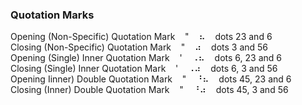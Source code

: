 ### Quotation Marks

Opening (Non-Specific) Quotation Mark&nbsp;&nbsp;&nbsp;&nbsp;"&nbsp;&nbsp;&nbsp;&nbsp;&#x2826;&nbsp;&nbsp;&nbsp;&nbsp;dots 23 and 6  
Closing (Non-Specific) Quotation Mark&nbsp;&nbsp;&nbsp;&nbsp;"&nbsp;&nbsp;&nbsp;&nbsp;&#x2834;&nbsp;&nbsp;&nbsp;&nbsp;dots 3 and 56  
Opening (Single) Inner Quotation Mark&nbsp;&nbsp;&nbsp;&nbsp;'&nbsp;&nbsp;&nbsp;&nbsp;&#x2820;&#x2826;&nbsp;&nbsp;&nbsp;&nbsp;dots 6, 23 and 6  
Closing (Single) Inner Quotation Mark&nbsp;&nbsp;&nbsp;&nbsp;'&nbsp;&nbsp;&nbsp;&nbsp;&#x2820;&#x2834;&nbsp;&nbsp;&nbsp;&nbsp;dots 6, 3 and 56  
Opening Iinner) Double Quotation Mark&nbsp;&nbsp;&nbsp;&nbsp;"&nbsp;&nbsp;&nbsp;&nbsp;&#x2818;&#x2826;&nbsp;&nbsp;&nbsp;&nbsp;dots 45, 23 and 6  
Closing (Inner) Double Quotation Mark&nbsp;&nbsp;&nbsp;&nbsp;"&nbsp;&nbsp;&nbsp;&nbsp;&#x2818;&#x2834;&nbsp;&nbsp;&nbsp;&nbsp;dots 45, 3 and 56  
